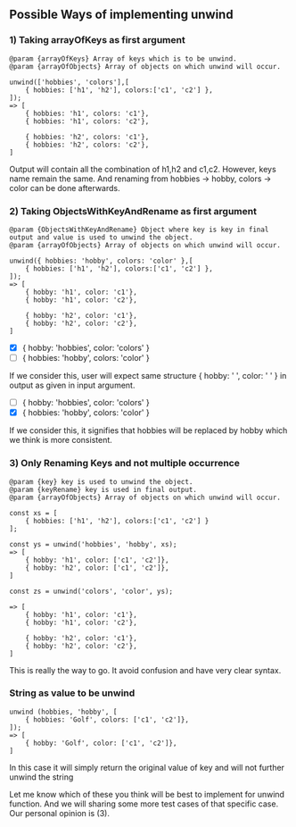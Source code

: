 ## Possible Ways of implementing unwind

### 1) Taking arrayOfKeys as first argument

```
@param {arrayOfKeys} Array of keys which is to be unwind.
@param {arrayOfObjects} Array of objects on which unwind will occur.

unwind(['hobbies', 'colors'],[
    { hobbies: ['h1', 'h2'], colors:['c1', 'c2'] },
]);
=> [
    { hobbies: 'h1', colors: 'c1'},
    { hobbies: 'h1', colors: 'c2'},

    { hobbies: 'h2', colors: 'c1'},
    { hobbies: 'h2', colors: 'c2'},
]
```

Output will contain all the combination of h1,h2 and c1,c2.
However, keys name remain the same. And renaming from hobbies -> hobby, colors -> color
can be done afterwards.

### 2) Taking ObjectsWithKeyAndRename as first argument

```
@param {ObjectsWithKeyAndRename} Object where key is key in final output and value is used to unwind the object.
@param {arrayOfObjects} Array of objects on which unwind will occur.

unwind({ hobbies: 'hobby', colors: 'color' },[
    { hobbies: ['h1', 'h2'], colors:['c1', 'c2'] },
]);
=> [
    { hobby: 'h1', color: 'c1'},
    { hobby: 'h1', color: 'c2'},

    { hobby: 'h2', color: 'c1'},
    { hobby: 'h2', color: 'c2'},
]
```

-   [x] { hobby: 'hobbies', color: 'colors' }
-   [ ] { hobbies: 'hobby', colors: 'color' }

If we consider this, user will expect same structure { hobby: ' ', color: ' ' } in output as given in input argument.

-   [ ] { hobby: 'hobbies', color: 'colors' }
-   [x] { hobbies: 'hobby', colors: 'color' }

If we consider this, it signifies that hobbies will be replaced by hobby which we think is more consistent.

### 3) Only Renaming Keys and not multiple occurrence

```
@param {key} key is used to unwind the object.
@param {keyRename} key is used in final output.
@param {arrayOfObjects} Array of objects on which unwind will occur.

const xs = [
    { hobbies: ['h1', 'h2'], colors:['c1', 'c2'] }
];

const ys = unwind('hobbies', 'hobby', xs);
=> [
    { hobby: 'h1', color: ['c1', 'c2']},
    { hobby: 'h2', color: ['c1', 'c2']},
]

const zs = unwind('colors', 'color', ys);

=> [
    { hobby: 'h1', color: 'c1'},
    { hobby: 'h1', color: 'c2'},

    { hobby: 'h2', color: 'c1'},
    { hobby: 'h2', color: 'c2'},
]
```

This is really the way to go. It avoid confusion and have very clear syntax.

### String as value to be unwind

```
unwind (hobbies, 'hobby', [
    { hobbies: 'Golf', colors: ['c1', 'c2']},
]);
=> [
    { hobby: 'Golf', color: ['c1', 'c2']},
]
```

In this case it will simply return the original value of key and will not further unwind the string

Let me know which of these you think will be best to implement for unwind function.
And we will sharing some more test cases of that specific case.
Our personal opinion is (3).

